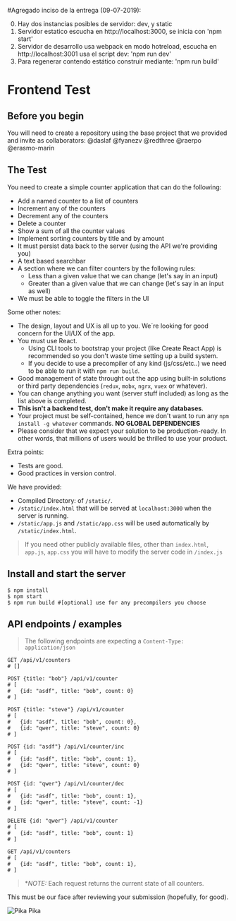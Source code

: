 #Agregado inciso de la entrega (09-07-2019):

0. Hay dos instancias posibles de servidor: dev, y static
1. Servidor estatico escucha en http://localhost:3000, se inicia con 'npm start'
2. Servidor de desarrollo usa webpack en modo hotreload, escucha en http://localhost:3001 usa el script dev: 'npm run dev'
3. Para regenerar contendo estático construir mediante: 'npm run build'

# Frontend Test

## Before you begin
You will need to create a repository using the base project that we provided and invite as collaborators: @daslaf @fyanezv @redthree @raerpo @erasmo-marin

## The Test
You need to create a simple counter application that can do the following:
* Add a named counter to a list of counters
* Increment any of the counters
* Decrement any of the counters
* Delete a counter
* Show a sum of all the counter values
* Implement sorting counters by title and by amount
* It must persist data back to the server (using the API we're providing you)
* A text based searchbar
* A section where we can filter counters by the following rules:
  * Less than a given value that we can change (let's say in an input)
  * Greater than a given value that we can change (let's say in an input as well)
* We must be able to toggle the filters in the UI

Some other notes:
* The design, layout and UX is all up to you. We´re looking for good concern for the UI/UX of the app.
* You must use React.
  * Using CLI tools to bootstrap your project (like Create React App) is recommended so you don't waste time setting up a build system.
  * If you decide to use a precompiler of any kind (js/css/etc..) we need to be able to run it with `npm run build`.
* Good management of state throught out the app using built-in solutions or third party dependencies (`redux`, `mobx`, `ngrx`, `vuex` or whatever).
* You can change anything you want (server stuff included) as long as the list above is completed.
* __This isn't a backend test, don't make it require any databases__.
* Your project must be self-contained, hence we don't want to run any `npm install -g whatever` commands. **NO GLOBAL DEPENDENCIES**
* Please consider that we expect your solution to be production-ready. In other words, that millions of users would be thrilled to use your product.

Extra points:
* Tests are good.
* Good practices in version control.

We have provided:
* Compiled Directory: of `/static/`.
* `/static/index.html` that will be served at `localhost:3000` when the server is running.
* `/static/app.js` and `/static/app.css` will be used automatically by `/static/index.html`.

> If you need other publicly available files, other than `index.html`, `app.js`, `app.css` you will have to modify the server code in `/index.js`

## Install and start the server

```
$ npm install
$ npm start
$ npm run build #[optional] use for any precompilers you choose
```

## API endpoints / examples

> The following endpoints are expecting a `Content-Type: application/json`

```
GET /api/v1/counters
# []

POST {title: "bob"} /api/v1/counter
# [
#   {id: "asdf", title: "bob", count: 0}
# ]

POST {title: "steve"} /api/v1/counter
# [
#   {id: "asdf", title: "bob", count: 0},
#   {id: "qwer", title: "steve", count: 0}
# ]

POST {id: "asdf"} /api/v1/counter/inc
# [
#   {id: "asdf", title: "bob", count: 1},
#   {id: "qwer", title: "steve", count: 0}
# ]

POST {id: "qwer"} /api/v1/counter/dec
# [
#   {id: "asdf", title: "bob", count: 1},
#   {id: "qwer", title: "steve", count: -1}
# ]

DELETE {id: "qwer"} /api/v1/counter
# [
#   {id: "asdf", title: "bob", count: 1}
# ]

GET /api/v1/counters
# [
#   {id: "asdf", title: "bob", count: 1},
# ]
```

> **NOTE:* Each request returns the current state of all counters.

This must be our face after reviewing your submission (hopefully, for good).

![Pika Pika](https://as01.epimg.net/epik/imagenes/2018/11/16/portada/1542384053_864693_1542384302_noticia_normal.jpg)
